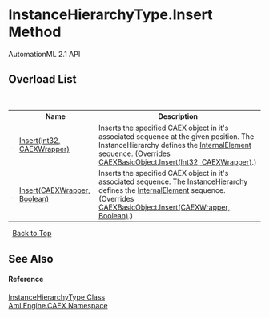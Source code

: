 # InstanceHierarchyType.Insert Method 
AutomationML 2.1 API 


## Overload List
&nbsp;<table><tr><th></th><th>Name</th><th>Description</th></tr><tr><td>![Public method](media/pubmethod.gif "Public method")</td><td><a href="M_Aml_Engine_CAEX_InstanceHierarchyType_Insert_1">Insert(Int32, CAEXWrapper)</a></td><td>
Inserts the specified CAEX object in it's associated sequence at the given position. The InstanceHierarchy defines the <a href="P_Aml_Engine_CAEX_InstanceHierarchyType_InternalElement">InternalElement</a> sequence.
 (Overrides <a href="M_Aml_Engine_CAEX_CAEXBasicObject_Insert_1">CAEXBasicObject.Insert(Int32, CAEXWrapper)</a>.)</td></tr><tr><td>![Public method](media/pubmethod.gif "Public method")</td><td><a href="M_Aml_Engine_CAEX_InstanceHierarchyType_Insert">Insert(CAEXWrapper, Boolean)</a></td><td>
Inserts the specified CAEX object in it's associated sequence. The InstanceHierarchy defines the <a href="P_Aml_Engine_CAEX_InstanceHierarchyType_InternalElement">InternalElement</a> sequence.
 (Overrides <a href="M_Aml_Engine_CAEX_CAEXBasicObject_Insert">CAEXBasicObject.Insert(CAEXWrapper, Boolean)</a>.)</td></tr></table>&nbsp;
<a href="#instancehierarchytype.insert-method">Back to Top</a>

## See Also


#### Reference
<a href="T_Aml_Engine_CAEX_InstanceHierarchyType">InstanceHierarchyType Class</a><br /><a href="N_Aml_Engine_CAEX">Aml.Engine.CAEX Namespace</a><br />